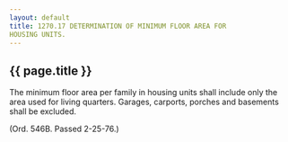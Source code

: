 ```yaml
---
layout: default 
title: 1270.17 DETERMINATION OF MINIMUM FLOOR AREA FOR
HOUSING UNITS.
---
```


{{ page.title }}
----------------

The minimum floor area per family in housing units shall include only
the area used for living quarters. Garages, carports, porches and
basements shall be excluded.

(Ord. 546B. Passed 2-25-76.)
